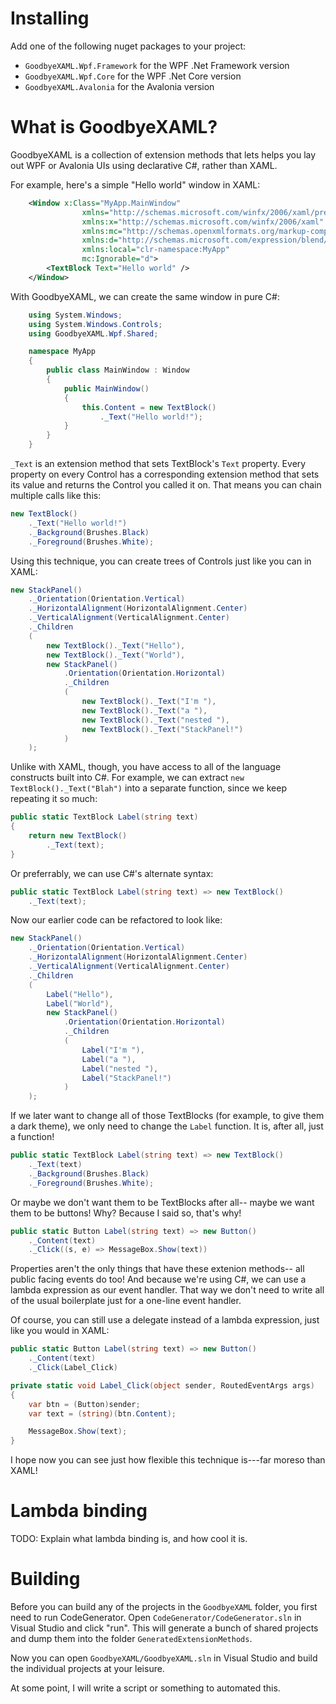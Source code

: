 # Installing
Add one of the following nuget packages to your project:
* `GoodbyeXAML.Wpf.Framework` for the WPF .Net Framework version
* `GoodbyeXAML.Wpf.Core` for the WPF .Net Core version
* `GoodbyeXAML.Avalonia` for the Avalonia version

# What is GoodbyeXAML?

GoodbyeXAML is a collection of extension methods that lets helps you lay out WPF
or Avalonia UIs using declarative C#, rather than XAML.

For example, here's a simple "Hello world" window in XAML:

```XML
    <Window x:Class="MyApp.MainWindow"
                xmlns="http://schemas.microsoft.com/winfx/2006/xaml/presentation"
                xmlns:x="http://schemas.microsoft.com/winfx/2006/xaml"
                xmlns:mc="http://schemas.openxmlformats.org/markup-compatibility/2006"
                xmlns:d="http://schemas.microsoft.com/expression/blend/2008"
                xmlns:local="clr-namespace:MyApp"
                mc:Ignorable="d">
        <TextBlock Text="Hello world" />
    </Window>
```

With GoodbyeXAML, we can create the same window in pure C#:

```C#
    using System.Windows;
    using System.Windows.Controls;
    using GoodbyeXAML.Wpf.Shared;

    namespace MyApp
    {
        public class MainWindow : Window
        {
            public MainWindow()
            {
                this.Content = new TextBlock()
                    ._Text("Hello world!");
            }
        }
    }
```

`_Text` is an extension method that sets TextBlock's `Text` property.
Every property on every Control has a corresponding extension method that sets
its value and returns the Control you called it on.  That means you can chain
multiple calls like this:

```C#
new TextBlock()
    ._Text("Hello world!")
    ._Background(Brushes.Black)
    ._Foreground(Brushes.White);
```

Using this technique, you can create trees of Controls just like you can in XAML:

```C#
new StackPanel()
    ._Orientation(Orientation.Vertical)
    ._HorizontalAlignment(HorizontalAlignment.Center)
    ._VerticalAlignment(VerticalAlignment.Center)
    ._Children
    (
        new TextBlock()._Text("Hello"),
        new TextBlock()._Text("World"),
        new StackPanel()
            .Orientation(Orientation.Horizontal)
            ._Children
            (
                new TextBlock()._Text("I'm "),
                new TextBlock()._Text("a "),
                new TextBlock()._Text("nested "),
                new TextBlock()._Text("StackPanel!")
            )
    );
```

Unlike with XAML, though, you have access to all of the language constructs
built into C#.  For example, we can extract `new TextBlock()._Text("Blah")` into
a separate function, since we keep repeating it so much:

```C#
public static TextBlock Label(string text)
{
    return new TextBlock()
        ._Text(text);
}
```

Or preferrably, we can use C#'s alternate syntax:
```C#
public static TextBlock Label(string text) => new TextBlock()
    ._Text(text);
```

Now our earlier code can be refactored to look like:
```C#
new StackPanel()
    ._Orientation(Orientation.Vertical)
    ._HorizontalAlignment(HorizontalAlignment.Center)
    ._VerticalAlignment(VerticalAlignment.Center)
    ._Children
    (
        Label("Hello"),
        Label("World"),
        new StackPanel()
            .Orientation(Orientation.Horizontal)
            ._Children
            (
                Label("I'm "),
                Label("a "),
                Label("nested "),
                Label("StackPanel!")
            )
    );
```

If we later want to change all of those TextBlocks (for example, to give them
a dark theme), we only need to change the `Label` function.  It is, after all,
just a function!

```C#
public static TextBlock Label(string text) => new TextBlock()
    ._Text(text)
    ._Background(Brushes.Black)
    ._Foreground(Brushes.White);
```

Or maybe we don't want them to be TextBlocks after all-- maybe we want them
to be buttons!  Why?  Because I said so, that's why!

```C#
public static Button Label(string text) => new Button()
    ._Content(text)
    ._Click((s, e) => MessageBox.Show(text))
```

Properties aren't the only things that have these extenion methods-- all public
facing events do too!  And because we're using C#, we can use a lambda expression 
as our event handler.  That way we don't need to write all of the usual
boilerplate just for a one-line event handler.

Of course, you can still use a delegate instead of a lambda expression, just like 
you would in XAML:

```C#
public static Button Label(string text) => new Button()
    ._Content(text)
    ._Click(Label_Click)

private static void Label_Click(object sender, RoutedEventArgs args)
{
    var btn = (Button)sender;
    var text = (string)(btn.Content);

    MessageBox.Show(text);
}
```

I hope now you can see just how flexible this technique is---far moreso than
XAML!


# Lambda binding
TODO: Explain what lambda binding is, and how cool it is.


# Building
Before you can build any of the projects in the `GoodbyeXAML` folder, you 
first need to run CodeGenerator.  Open `CodeGenerator/CodeGenerator.sln` in
Visual Studio and click "run".  This will generate a bunch of shared projects 
and dump them into the folder `GeneratedExtensionMethods`.

Now you can open `GoodbyeXAML/GoodbyeXAML.sln` in Visual Studio and build the
individual projects at your leisure.

At some point, I will write a script or something to automated this.